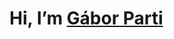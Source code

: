# Hi, I’m [Gábor Parti](https://partigabor.github.io/)
 
<!-- ![Gábor's GitHub stats](https://github-readme-stats.vercel.app/api?username=partigabor&show_icons=true&theme=solarized-dark) -->
 
<!---
partigabor/partigabor is a ✨ special ✨ repository because its `README.md` (this file) appears on your GitHub profile.
You can click the Preview link to take a look at your changes.
--->

<!-- 
[![Top Langs](https://github-readme-stats.vercel.app/api/top-langs/?username=partigabor&layout=compact&hide=html,scss,makefile)](https://github.com/anuraghazra/github-readme-stats) -->
